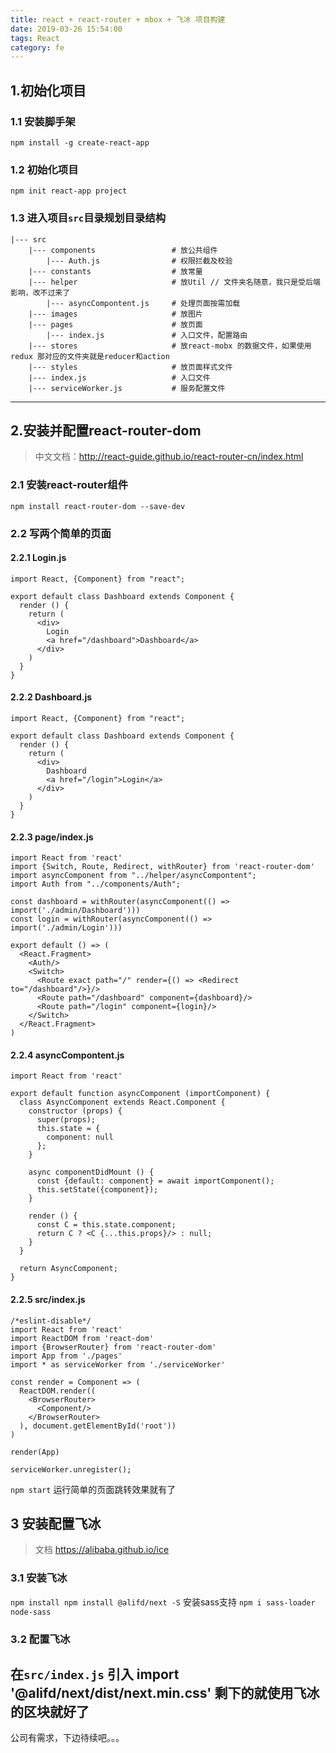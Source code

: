 ```yaml
---
title: react + react-router + mbox + 飞冰 项目构建
date: 2019-03-26 15:54:00
tags: React
category: fe
---
```

## 1.初始化项目
### 1.1 安装脚手架
```
npm install -g create-react-app
```
### 1.2 初始化项目
```
npm init react-app project
```
### 1.3 进入项目`src`目录规划目录结构
```
|--- src
    |--- components                 # 放公共组件
        |--- Auth.js                # 权限拦截及校验
    |--- constants                  # 放常量
    |--- helper                     # 放Util // 文件夹名随意，我只是受后端影响，改不过来了
        |--- asyncCompontent.js     # 处理页面按需加载
    |--- images                     # 放图片
    |--- pages                      # 放页面
        |--- index.js               # 入口文件，配置路由
    |--- stores                     # 放react-mobx 的数据文件，如果使用redux 那对应的文件夹就是reducer和action
    |--- styles                     # 放页面样式文件
    |--- index.js                   # 入口文件
    |--- serviceWorker.js           # 服务配置文件
```
---
## 2.安装并配置react-router-dom

>   中文文档：http://react-guide.github.io/react-router-cn/index.html

### 2.1 安装react-router组件
```
npm install react-router-dom --save-dev
```
### 2.2 写两个简单的页面
#### 2.2.1 Login.js
```
import React, {Component} from "react";

export default class Dashboard extends Component {
  render () {
    return (
      <div>
        Login
        <a href="/dashboard">Dashboard</a>
      </div>
    )
  }
}
```
#### 2.2.2 Dashboard.js
```
import React, {Component} from "react";

export default class Dashboard extends Component {
  render () {
    return (
      <div>
        Dashboard
        <a href="/login">Login</a>
      </div>
    )
  }
}
```
#### 2.2.3 page/index.js
```
import React from 'react'
import {Switch, Route, Redirect, withRouter} from 'react-router-dom'
import asyncComponent from "../helper/asyncCompontent";
import Auth from "../components/Auth";

const dashboard = withRouter(asyncComponent(() => import('./admin/Dashboard')))
const login = withRouter(asyncComponent(() => import('./admin/Login')))

export default () => (
  <React.Fragment>
    <Auth/>
    <Switch>
      <Route exact path="/" render={() => <Redirect to="/dashboard"/>}/>
      <Route path="/dashboard" component={dashboard}/>
      <Route path="/login" component={login}/>
    </Switch>
  </React.Fragment>
)
```
#### 2.2.4  asyncCompontent.js
```
import React from 'react'

export default function asyncComponent (importComponent) {
  class AsyncComponent extends React.Component {
    constructor (props) {
      super(props);
      this.state = {
        component: null
      };
    }

    async componentDidMount () {
      const {default: component} = await importComponent();
      this.setState({component});
    }

    render () {
      const C = this.state.component;
      return C ? <C {...this.props}/> : null;
    }
  }

  return AsyncComponent;
}
```
#### 2.2.5 src/index.js
```
/*eslint-disable*/
import React from 'react'
import ReactDOM from 'react-dom'
import {BrowserRouter} from 'react-router-dom'
import App from './pages'
import * as serviceWorker from './serviceWorker'

const render = Component => (
  ReactDOM.render((
    <BrowserRouter>
      <Component/>
    </BrowserRouter>
  ), document.getElementById('root'))
)

render(App)

serviceWorker.unregister();

```
`npm start` 运行简单的页面跳转效果就有了
## 3 安装配置飞冰
>   文档 https://alibaba.github.io/ice
### 3.1 安装飞冰
`npm install npm install @alifd/next -S`
安装sass支持 `npm i sass-loader node-sass`
### 3.2 配置飞冰
在`src/index.js` 引入 import '@alifd/next/dist/next.min.css'
剩下的就使用飞冰的区块就好了
---
公司有需求，下边待续吧。。。